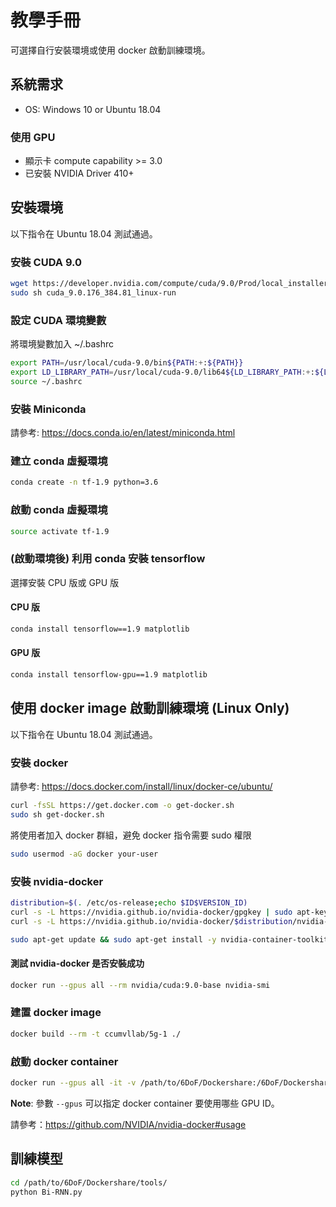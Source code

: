 # 教學手冊

可選擇自行安裝環境或使用 docker 啟動訓練環境。

## 系統需求

- OS: Windows 10 or Ubuntu 18.04

### 使用 GPU

- 顯示卡 compute capability >= 3.0
- 已安裝 NVIDIA Driver 410+

## 安裝環境

以下指令在 Ubuntu 18.04 測試通過。

### 安裝 CUDA 9.0

```bash
wget https://developer.nvidia.com/compute/cuda/9.0/Prod/local_installers/cuda_9.0.176_384.81_linux-run
sudo sh cuda_9.0.176_384.81_linux-run
```

### 設定 CUDA 環境變數

將環境變數加入 ~/.bashrc

```bash
export PATH=/usr/local/cuda-9.0/bin${PATH:+:${PATH}}
export LD_LIBRARY_PATH=/usr/local/cuda-9.0/lib64${LD_LIBRARY_PATH:+:${LD_LIBRARY_PATH}}
source ~/.bashrc
```

### 安裝 Miniconda

請參考: https://docs.conda.io/en/latest/miniconda.html

### 建立 conda 虛擬環境

```bash
conda create -n tf-1.9 python=3.6
```

### 啟動 conda 虛擬環境

```bash
source activate tf-1.9
```

### (啟動環境後) 利用 conda 安裝 tensorflow

選擇安裝 CPU 版或 GPU 版

#### CPU 版

```bash
conda install tensorflow==1.9 matplotlib
```

#### GPU 版

```bash
conda install tensorflow-gpu==1.9 matplotlib
```

## 使用 docker image 啟動訓練環境 (Linux Only)

以下指令在 Ubuntu 18.04 測試通過。

### 安裝 docker

請參考: https://docs.docker.com/install/linux/docker-ce/ubuntu/

```bash
curl -fsSL https://get.docker.com -o get-docker.sh
sudo sh get-docker.sh
```

將使用者加入 docker 群組，避免 docker 指令需要 sudo 權限

```bash
sudo usermod -aG docker your-user
```

### 安裝 nvidia-docker

```bash
distribution=$(. /etc/os-release;echo $ID$VERSION_ID)
curl -s -L https://nvidia.github.io/nvidia-docker/gpgkey | sudo apt-key add -
curl -s -L https://nvidia.github.io/nvidia-docker/$distribution/nvidia-docker.list | sudo tee /etc/apt/sources.list.d/nvidia-docker.list

sudo apt-get update && sudo apt-get install -y nvidia-container-toolkit nvidia-container-runtime
```

#### 測試 nvidia-docker 是否安裝成功

```bash
docker run --gpus all --rm nvidia/cuda:9.0-base nvidia-smi
```

### 建置 docker image

```bash
docker build --rm -t ccumvllab/5g-1 ./
```

### 啟動 docker container

```bash
docker run --gpus all -it -v /path/to/6DoF/Dockershare:/6DoF/Dockershare ccumvllab/5g-1
```

**Note**: 參數 `--gpus` 可以指定 docker container 要使用哪些 GPU ID。

請參考：https://github.com/NVIDIA/nvidia-docker#usage

## 訓練模型

```bash
cd /path/to/6DoF/Dockershare/tools/
python Bi-RNN.py
```
